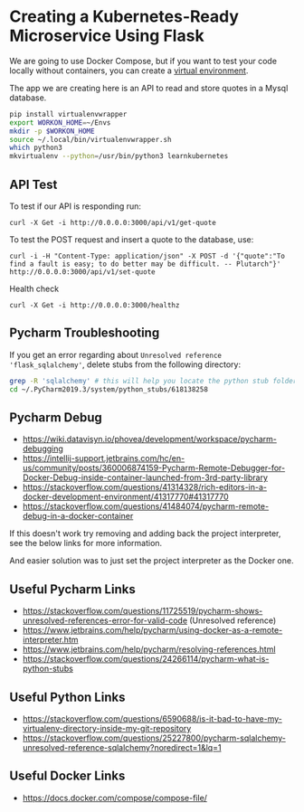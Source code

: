 # Creating a Kubernetes-Ready Microservice Using Flask

We are going to use Docker Compose, but if you want to test your code locally without
containers, you can create a [virtual environment](https://packaging.python.org/guides/installing-using-pip-and-virtual-environments/).

The app we are creating here is an API to read and store quotes in a Mysql database.

```bash
pip install virtualenvwrapper
export WORKON_HOME=~/Envs
mkdir -p $WORKON_HOME
source ~/.local/bin/virtualenvwrapper.sh
which python3
mkvirtualenv --python=/usr/bin/python3 learnkubernetes
```

## API Test

To test if our API is responding run:

`curl -X Get -i http://0.0.0.0:3000/api/v1/get-quote`

To test the POST request and insert a quote to the database, use:

`curl -i -H "Content-Type: application/json" -X POST -d '{"quote":"To find a fault is easy; to do better may be difficult. -- Plutarch"}' http://0.0.0.0:3000/api/v1/set-quote`

Health check

`curl -X Get -i http://0.0.0.0:3000/healthz`

## Pycharm Troubleshooting

If you get an error regarding about `Unresolved reference 'flask_sqlalchemy'`, delete stubs from the following 
directory:

```bash
grep -R 'sqlalchemy' # this will help you locate the python stub folder in which you will need to delete the stub
cd ~/.PyCharm2019.3/system/python_stubs/618138258
```

## Pycharm Debug

* https://wiki.datavisyn.io/phovea/development/workspace/pycharm-debugging
* https://intellij-support.jetbrains.com/hc/en-us/community/posts/360006874159-Pycharm-Remote-Debugger-for-Docker-Debug-inside-container-launched-from-3rd-party-library
* https://stackoverflow.com/questions/41314328/rich-editors-in-a-docker-development-environment/41317770#41317770
* https://stackoverflow.com/questions/41484074/pycharm-remote-debug-in-a-docker-container

If this doesn't work try removing and adding back the project interpreter, see the below links for more information.

And easier solution was to just set the project interpreter as the Docker one.

## Useful Pycharm Links

* https://stackoverflow.com/questions/11725519/pycharm-shows-unresolved-references-error-for-valid-code (Unresolved reference)
* https://www.jetbrains.com/help/pycharm/using-docker-as-a-remote-interpreter.htm
* https://www.jetbrains.com/help/pycharm/resolving-references.html
* https://stackoverflow.com/questions/24266114/pycharm-what-is-python-stubs

## Useful Python Links

* https://stackoverflow.com/questions/6590688/is-it-bad-to-have-my-virtualenv-directory-inside-my-git-repository
* https://stackoverflow.com/questions/25227800/pycharm-sqlalchemy-unresolved-reference-sqlalchemy?noredirect=1&lq=1

## Useful Docker Links

* https://docs.docker.com/compose/compose-file/